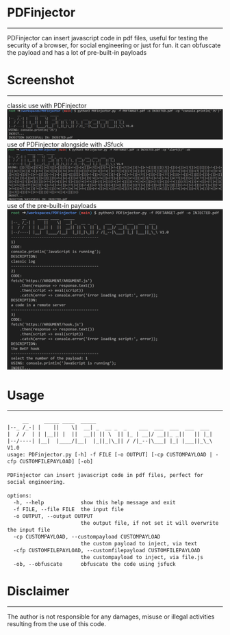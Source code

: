 # PDFinjector
----
PDFinjector can insert javascript code in pdf files, useful for testing the security of a browser, for social engineering or just for fun. it can obfuscate the payload and has a lot of pre-built-in payloads
# Screenshot
----
classic use with PDFinjector
![PDFinjector](https://github.com/H4k1l/PDFinjector/blob/main/images/1.png)
use of PDFinjector alongside with JSfuck
![PDFinjector](https://github.com/H4k1l/PDFinjector/blob/main/images/2.png)
use of the pre-built-in payloads
![PDFinjector](https://github.com/H4k1l/PDFinjector/blob/main/images/3.png)
# Usage
----
```python3 .\PDFinjector.py -h
     __     _____ ____  _____
|--_ /_-| |    ||    \|  __| _  __ _  _    ___  ___  ___  ___  ___
|  / /  | | |__|| |  ||  __|| || \  || |_ | __|/ __||_ _||   || |_|
|--/----| |__|  |____/|__|  |_||_|\_|| / /|_--|\___| |_| |___||_\_\ V1.0
usage: PDFinjector.py [-h] -f FILE [-o OUTPUT] [-cp CUSTOMPAYLOAD | -cfp CUSTOMFILEPAYLOAD] [-ob]

PDFinjector can insert javascript code in pdf files, perfect for social engineering.

options:
  -h, --help            show this help message and exit
  -f FILE, --file FILE  the input file
  -o OUTPUT, --output OUTPUT
                        the output file, if not set it will overwrite the input file
  -cp CUSTOMPAYLOAD, --custompayload CUSTOMPAYLOAD
                        the custom payload to inject, via text
  -cfp CUSTOMFILEPAYLOAD, --customfilepayload CUSTOMFILEPAYLOAD
                        the custompayload to inject, via file.js
  -ob, --obfuscate      obfuscate the code using jsfuck
```
# Disclaimer
----
The author is not responsible for any damages, misuse or illegal activities resulting from the use of this code.

